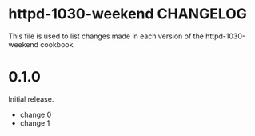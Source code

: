 # httpd-1030-weekend CHANGELOG

This file is used to list changes made in each version of the httpd-1030-weekend cookbook.

# 0.1.0

Initial release.

- change 0
- change 1

